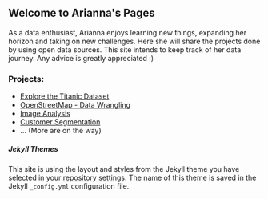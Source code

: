 ## Welcome to Arianna's Pages

As a data enthusiast, Arianna enjoys learning new things, expanding her horizon and taking on new challenges. Here she will share the projects done by using open data sources. This site intends to keep track of her data journey. Any advice is greatly appreciated :) 

### Projects:

- [Explore the Titanic Dataset](https://github.com/swfi/InvestigateDataset/blob/master/Titanic.ipynb)
- [OpenStreetMap - Data Wrangling](https://github.com/swfi/OpenStreetMap/blob/master/Skaene_Data_MongoDB.md)
- [Image Analysis](https://github.com/swfi/Image_Analysis/blob/master/Image%20analysis.ipynb)
- [Customer Segmentation](https://github.com/swfi/Customer_Segmentation/blob/master/Customer%20segmentation.ipynb)
- ... (More are on the way)



##### Jekyll Themes
This site is using the layout and styles from the Jekyll theme you have selected in your [repository settings](https://github.com/swfi/swfi.github.io/settings). The name of this theme is saved in the Jekyll `_config.yml` configuration file.

